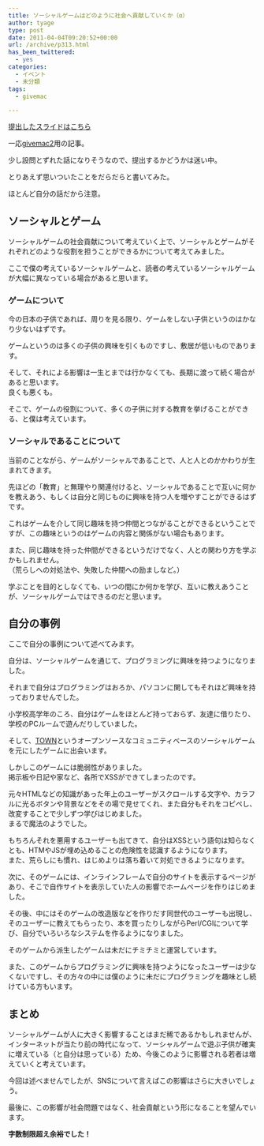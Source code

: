 ```yaml
---
title: ソーシャルゲームはどのように社会へ貢献していくか（α）
author: tyage
type: post
date: 2011-04-04T09:20:52+00:00
url: /archive/p313.html
has_been_twittered:
  - yes
categories:
  - イベント
  - 未分類
tags:
  - givemac

---
```

<p><a href="http://tyage.sakura.ne.jp/givemac2">提出したスライドはこちら</a></p>
<p>一応<a href="http://wise9.jp/archives/1004">givemac2</a>用の記事。</p>
<p>少し設問とずれた話になりそうなので、提出するかどうかは迷い中。</p>
<p>とりあえず思いついたことをだらだらと書いてみた。</p>
<p>ほとんど自分の話だから注意。</p>
<h2>ソーシャルとゲーム</h2>
<p>ソーシャルゲームの社会貢献について考えていく上で、ソーシャルとゲームがそれぞれどのような役割を担うことができるかについて考えてみました。</p>
<p>ここで僕の考えているソーシャルゲームと、読者の考えているソーシャルゲームが大幅に異なっている場合があると思います。</p>
<h3>ゲームについて</h3>
<p>今の日本の子供であれば、周りを見る限り、ゲームをしない子供というのはかなり少ないはずです。</p>
<p>ゲームというのは多くの子供の興味を引くものですし、敷居が低いものであります。</p>
<p>そして、それによる影響は一生とまでは行かなくても、長期に渡って続く場合があると思います。<br />
良くも悪くも。</p>
<p>そこで、ゲームの役割について、多くの子供に対する教育を挙げることができる、と僕は考えています。</p>
<h3>ソーシャルであることについて</h3>
<p>当前のことながら、ゲームがソーシャルであることで、人と人とのかかわりが生まれてきます。</p>
<p>先ほどの「教育」と無理やり関連付けると、ソーシャルであることで互いに何かを教えあう、もしくは自分と同じものに興味を持つ人を増やすことができるはずです。</p>
<p>これはゲームを介して同じ趣味を持つ仲間とつながることができるということですが、この趣味というのはゲームの内容と関係がない場合もあります。</p>
<p>また、同じ趣味を持った仲間ができるというだけでなく、人との関わり方を学ぶかもしれません。<br />
（荒らしへの対処法や、失敗した仲間への励ましなど。）</p>
<p>学ぶことを目的としなくても、いつの間にか何かを学び、互いに教えあうことが、ソーシャルゲームではできるのだと思います。</p>
<h2>自分の事例</h2>
<p>ここで自分の事例について述べてみます。</p>
<p>自分は、ソーシャルゲームを通じて、プログラミングに興味を持つようになりました。</p>
<p>それまで自分はプログラミングはおろか、パソコンに関してもそれほど興味を持っておりませんでした。</p>
<p>小学校高学年のころ、自分はゲームをほとんど持っておらず、友達に借りたり、学校のPCルームで遊んだりしていました。</p>
<p>そして、<a href="http://brassiere.jp/02cgi/09.html">TOWN</a>というオープンソースなコミュニティベースのソーシャルゲームを元にしたゲームに出会います。</p>
<p>しかしこのゲームには脆弱性がありました。<br />
掲示板や日記や家など、各所でXSSができてしまったのです。</p>
<p>元々HTMLなどの知識があった年上のユーザーがスクロールする文字や、カラフルに光るボタンや背景などをその場で見せてくれ、また自分もそれをコピペし、改変することで少しずつ学びはじめました。<br />
まるで魔法のようでした。</p>
<p>もちろんそれを悪用するユーザーも出てきて、自分はXSSという語句は知らなくとも、HTMやJSが埋め込めることの危険性を認識するようになります。<br />
また、荒らしにも慣れ、はじめよりは落ち着いて対処できるようになります。</p>
<p>次に、そのゲームには、インラインフレームで自分のサイトを表示するページがあり、そこで自作サイトを表示していた人の影響でホームページを作りはじめました。</p>
<p>その後、中にはそのゲームの改造版などを作りだす同世代のユーザーも出現し、そのユーザーに教えてもらったり、本を買ったりしながらPerl/CGIについて学び、自分でいろいろなシステムを作るようになりました。</p>
<p>そのゲームから派生したゲームは未だにチミチミと運営しています。</p>
<p>また、このゲームからプログラミングに興味を持つようになったユーザーは少なくないですし、その方々の中には僕のように未だにプログラミングを趣味とし続けている方もいます。</p>
<h2>まとめ</h2>
<p>ソーシャルゲームが人に大きく影響することはまだ稀であるかもしれませんが、インターネットが当たり前の時代になって、ソーシャルゲームで遊ぶ子供が確実に増えている（と自分は思っている）ため、今後このように影響される若者は増えていくと考えています。</p>
<p>今回は述べませんでしたが、SNSについて言えばこの影響はさらに大きいでしょう。</p>
<p>最後に、この影響が社会問題ではなく、社会貢献という形になることを望んでいます。</p>
<p><strong>字数制限超え余裕でした！</strong></p>
